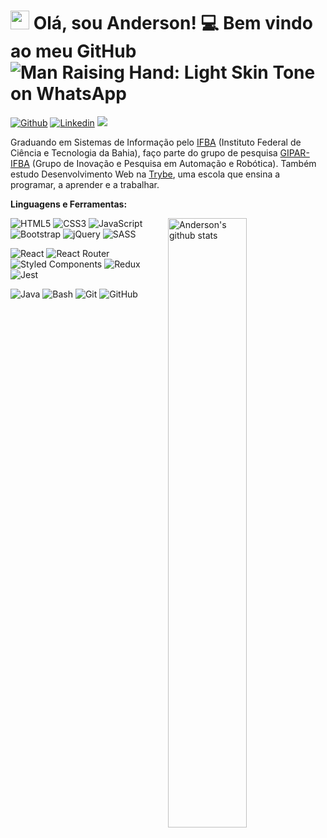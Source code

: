 # <img src="https://raw.githubusercontent.com/MartinHeinz/MartinHeinz/master/wave.gif" width="30px"> Olá, sou Anderson! 💻 Bem vindo ao meu GitHub![Man Raising Hand: Light Skin Tone on WhatsApp ](https://emojipedia-us.s3.dualstack.us-west-1.amazonaws.com/thumbs/60/whatsapp/273/man-raising-hand-light-skin-tone_1f64b-1f3fb-200d-2642-fe0f.png)
[![Github](https://img.shields.io/badge/-Github-000?style=flat&logo=Github&logoColor=white)](https://github.com/andersonleite1)
[![Linkedin](https://img.shields.io/badge/-LinkedIn-blue?style=flat&logo=Linkedin&logoColor=white)](https://www.linkedin.com/in/andersonleitedev/)
[![](https://img.shields.io/badge/Gmail-andersonleite.dev%40gmail.com-red)](mailto:andersonleite.dev@gmail.com)



Graduando em Sistemas de Informação pelo [IFBA](https://portal.ifba.edu.br/) (Instituto Federal de Ciência e Tecnologia da Bahia),  faço parte do grupo de pesquisa [GIPAR-IFBA](http://dgp.cnpq.br/dgp/espelhogrupo/2614433331383732) (Grupo de Inovação e Pesquisa em Automação e Robótica). Também estudo Desenvolvimento Web na [Trybe](https://www.betrybe.com/formacao-desenvolvimento-web), uma escola que ensina a programar, a aprender e a trabalhar. 


**Linguagens e Ferramentas:** 

 <a href="https://github.com/andersonleite1">
    <img width="50%" align="right" alt="Anderson's github stats" src="https://github-readme-stats.vercel.app/api?username=andersonleite1&count_private=true&show_icons=true&theme=dark" />
  </a>


![HTML5](https://img.shields.io/badge/-HTML5-E34F26?style=flat&logo=html5&logoColor=white) ![CSS3](https://img.shields.io/badge/-CSS3-1572B6?style=flat&logo=css3) ![JavaScript](https://img.shields.io/badge/-JavaScript-black?style=flat&logo=javascript) ![Bootstrap](https://img.shields.io/badge/-Bootstrap-5D3D8B?style=flat&logo=bootstrap) ![jQuery](https://img.shields.io/badge/-jQuery-0C63A7?style=flat&logo=jquery) ![SASS](https://img.shields.io/badge/-SASS-E5E5E5?style=flat&logo=sass)

![React](https://img.shields.io/badge/-React-black?style=flat&logo=react) ![React Router](https://img.shields.io/badge/React%20Router-CA4245?style=flat&logo=React%20Router&logoColor=black) ![Styled Components](https://img.shields.io/badge/Styled%20Components-DB7093?style=flat&logo=styled%20components&logoColor=black) ![Redux](https://img.shields.io/badge/-Redux-593692?style=flat&logo=redux) ![Jest](https://img.shields.io/badge/-Jest-944058?style=flat&logo=jest) 

![Java](https://img.shields.io/badge/Java-orange?style=flat&logo=java&logoColor=white) ![Bash](https://img.shields.io/badge/-Bash-272E35?style=flat&logo=bash) ![Git](https://img.shields.io/badge/-Git-black?style=flat&logo=git) ![GitHub](https://img.shields.io/badge/-GitHub-181717?style=flat&logo=github)
